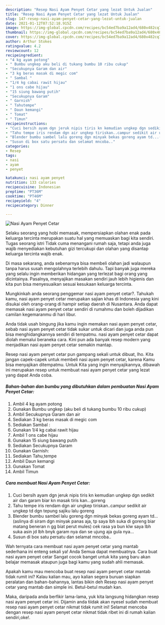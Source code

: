 ```yaml
---
description: "Resep Nasi Ayam Penyet Cetar yang lezat Untuk Jualan"
title: "Resep Nasi Ayam Penyet Cetar yang lezat Untuk Jualan"
slug: 147-resep-nasi-ayam-penyet-cetar-yang-lezat-untuk-jualan
date: 2021-01-12T07:52:18.915Z
image: https://img-global.cpcdn.com/recipes/bc54ed7ba9a12ad4/680x482cq70/nasi-ayam-penyet-cetar-foto-resep-utama.jpg
thumbnail: https://img-global.cpcdn.com/recipes/bc54ed7ba9a12ad4/680x482cq70/nasi-ayam-penyet-cetar-foto-resep-utama.jpg
cover: https://img-global.cpcdn.com/recipes/bc54ed7ba9a12ad4/680x482cq70/nasi-ayam-penyet-cetar-foto-resep-utama.jpg
author: Arthur Stokes
ratingvalue: 4.2
reviewcount: 12
recipeingredient:
- "4 kg ayam potong"
- " Bumbu ungkep aku beli di tukang bumbu 10 ribu cukup"
- "Secukupnya Garam dan air"
- "3 kg beras masak di megic com"
- " Sambal "
- "1/4 kg cabai rawit hijau"
- "1 ons cabe hijau"
- "15 siung bawang putih"
- "Secukupnya Garam"
- " Garnish"
- " Tahutempe"
- " Daun kemangi"
- " Tomat"
- " Timun"
recipeinstructions:
- "Cuci bersih ayam dgn jeruk nipis tiris kn kemudian ungkep dgn sedikit air dan garam biar kn masak tiris kan...goreng"
- "Tahu tempe iris rendam dgn air ungkep tiriskan..campur sedikit air ungkep td dgn tepung sajiku lalu goreng"
- "Blender bumbu sambel lalu goreng dgn minyak bekas goreng ayam td...(aslinya di siram dgn minyak panas aja, tp saya lbh suka di goreng biar matang beneran n gg biat perut mules) cek rasa ya bun klw saya lbh suka asin jd lbh bnyk garam nya dan se ujung aja gula nya..."
- "Susun di box satu persatu dan selamat mncoba.."
categories:
- Resep
tags:
- nasi
- ayam
- penyet

katakunci: nasi ayam penyet 
nutrition: 133 calories
recipecuisine: Indonesian
preptime: "PT36M"
cooktime: "PT46M"
recipeyield: "4"
recipecategory: Dinner

---
```



![Nasi Ayam Penyet Cetar](https://img-global.cpcdn.com/recipes/bc54ed7ba9a12ad4/680x482cq70/nasi-ayam-penyet-cetar-foto-resep-utama.jpg)

Selaku seorang yang hobi memasak, mempersiapkan olahan enak pada keluarga tercinta merupakan suatu hal yang memuaskan bagi kita sendiri. Tugas seorang istri Tidak cuma menangani rumah saja, tetapi anda juga wajib menyediakan kebutuhan gizi tercukupi dan olahan yang disantap keluarga tercinta wajib enak.

Di masa  sekarang, anda sebenarnya bisa membeli olahan jadi walaupun tanpa harus susah mengolahnya terlebih dahulu. Tapi banyak juga mereka yang selalu ingin memberikan hidangan yang terlezat bagi orang yang dicintainya. Pasalnya, menyajikan masakan sendiri jauh lebih higienis dan kita pun bisa menyesuaikan sesuai kesukaan keluarga tercinta. 



Mungkinkah anda seorang penggemar nasi ayam penyet cetar?. Tahukah kamu, nasi ayam penyet cetar merupakan sajian khas di Indonesia yang kini disukai oleh orang-orang di hampir setiap daerah di Nusantara. Anda dapat memasak nasi ayam penyet cetar sendiri di rumahmu dan boleh dijadikan camilan kegemaranmu di hari libur.

Anda tidak usah bingung jika kamu ingin memakan nasi ayam penyet cetar, sebab nasi ayam penyet cetar tidak sukar untuk dicari dan juga anda pun bisa menghidangkannya sendiri di tempatmu. nasi ayam penyet cetar dapat diolah memalui beraneka cara. Kini pun ada banyak resep modern yang menjadikan nasi ayam penyet cetar semakin mantap.

Resep nasi ayam penyet cetar pun gampang sekali untuk dibuat, lho. Kita jangan capek-capek untuk membeli nasi ayam penyet cetar, karena Kamu bisa menyajikan ditempatmu. Untuk Kita yang ingin menyajikannya, dibawah ini merupakan resep untuk membuat nasi ayam penyet cetar yang lezat yang dapat Anda coba.

<!--inarticleads1-->

##### Bahan-bahan dan bumbu yang dibutuhkan dalam pembuatan Nasi Ayam Penyet Cetar:

1. Ambil 4 kg ayam potong
1. Gunakan  Bumbu ungkep (aku beli di tukang bumbu 10 ribu cukup)
1. Ambil Secukupnya Garam dan air
1. Sediakan 3 kg beras masak di megic com
1. Sediakan  Sambal :
1. Gunakan 1/4 kg cabai rawit hijau
1. Ambil 1 ons cabe hijau
1. Gunakan 15 siung bawang putih
1. Sediakan Secukupnya Garam
1. Gunakan  Garnish:
1. Sediakan  Tahu,tempe
1. Ambil  Daun kemangi
1. Gunakan  Tomat
1. Ambil  Timun




<!--inarticleads2-->

##### Cara membuat Nasi Ayam Penyet Cetar:

1. Cuci bersih ayam dgn jeruk nipis tiris kn kemudian ungkep dgn sedikit air dan garam biar kn masak tiris kan...goreng
1. Tahu tempe iris rendam dgn air ungkep tiriskan..campur sedikit air ungkep td dgn tepung sajiku lalu goreng
1. Blender bumbu sambel lalu goreng dgn minyak bekas goreng ayam td...(aslinya di siram dgn minyak panas aja, tp saya lbh suka di goreng biar matang beneran n gg biat perut mules) cek rasa ya bun klw saya lbh suka asin jd lbh bnyk garam nya dan se ujung aja gula nya...
1. Susun di box satu persatu dan selamat mncoba..




Wah ternyata cara membuat nasi ayam penyet cetar yang mantab sederhana ini enteng sekali ya! Anda Semua dapat membuatnya. Cara buat nasi ayam penyet cetar Sangat cocok banget untuk kita yang baru akan belajar memasak ataupun juga bagi kamu yang sudah ahli memasak.

Apakah kamu mau mencoba buat resep nasi ayam penyet cetar mantab tidak rumit ini? Kalau kalian mau, ayo kalian segera buruan siapkan peralatan dan bahan-bahannya, lantas bikin deh Resep nasi ayam penyet cetar yang mantab dan simple ini. Betul-betul mudah kan. 

Maka, daripada anda berfikir lama-lama, yuk kita langsung hidangkan resep nasi ayam penyet cetar ini. Dijamin anda tiidak akan nyesel sudah membuat resep nasi ayam penyet cetar nikmat tidak rumit ini! Selamat mencoba dengan resep nasi ayam penyet cetar nikmat tidak ribet ini di rumah kalian sendiri,oke!.

